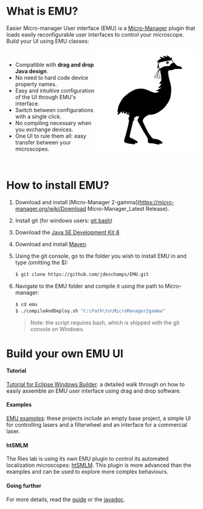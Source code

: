 # What is EMU?

Easier Micro-manager User interface (EMU) is a [Micro-Manager](https://micro-manager.org/wiki/Micro-Manager) plugin that loads easily reconfigurable user interfaces to control your microscope. Build your UI using EMU classes:

<img align="right" src="img/emu-logo.png">

<br>

- Compatible with **drag and drop Java design**.
- No need to hard code device property names.
- Easy and intuitive configuration of the UI through EMU's interface.
- Switch between configurations with a single click.
- No compiling necessary when you exchange devices.
- One UI to rule them all: easy transfer between your microscopes.

<br>

# How to install EMU?

1. Download and install [Micro-Manager 2-gamma](https://micro-manager.org/wiki/Download Micro-Manager_Latest Release).

2. Install git (for windows users: [git bash](https://gitforwindows.org/))

3. Download the [Java SE Development Kit 8](https://www.oracle.com/technetwork/java/javase/downloads/jdk8-downloads-2133151.html).

4. Download and install [Maven](https://maven.apache.org/install.html).

5. Using the git console, go to the folder you wish to install EMU in and type (omitting the $):

   ```bash
   $ git clone https://github.com/jdeschamps/EMU.git
   ```

6. Navigate to the EMU folder and compile it using the path to Micro-manager:

   ```bash
   $ cd emu
   $ ./compileAndDeploy.sh "C:\Path\to\MicroManager2gamma"
   ```

   > Note: the script requires bash, which is shipped with the git console on Windows.
   
   

# Build your own EMU UI

#### Tutorial

[Tutorial for Eclipse Windows Builder]( https://github.com/jdeschamps/EMU-tutorial ): a detailed walk through on how to easily assemble an EMU user interface using drag and drop software.

#### Examples

[EMU examples](https://github.com/jdeschamps/EMU-examples): these projects include an empty base project, a simple UI for controlling lasers and a filterwheel and an interface for a commercial laser.

#### htSMLM

The Ries lab is using its own EMU plugin to control its automated localization microscopes: [htSMLM](https://github.com/jdeschamps/htSMLM). This plugin is more advanced than the examples and can be used to explore more complex behaviours.

#### Going further

For more details, read the [guide]() or the [javadoc]().